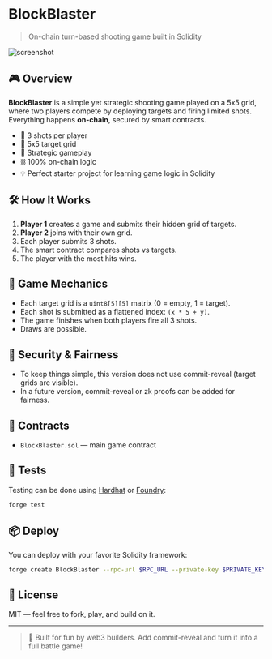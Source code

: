 # BlockBlaster

> On-chain turn-based shooting game built in Solidity

![screenshot](https://dummyimage.com/600x200/000/fff&text=BlockBlaster+on-chain+game)

## 🎮 Overview
**BlockBlaster** is a simple yet strategic shooting game played on a 5x5 grid, where two players compete by deploying targets and firing limited shots. Everything happens **on-chain**, secured by smart contracts.

- 🔫 3 shots per player  
- 🎯 5x5 target grid   
- 🧠 Strategic gameplay   
- ⛓️ 100% on-chain logic     
- 💡 Perfect starter project for learning game logic in Solidity  

## 🛠️ How It Works  
1. **Player 1** creates a game and submits their hidden grid of targets.
2. **Player 2** joins with their own grid.  
3. Each player submits 3 shots.
4. The smart contract compares shots vs targets.
5. The player with the most hits wins.

## 🧱 Game Mechanics
- Each target grid is a `uint8[5][5]` matrix (0 = empty, 1 = target).
- Each shot is submitted as a flattened index: `(x * 5 + y)`.
- The game finishes when both players fire all 3 shots.
- Draws are possible.

## 🔐 Security & Fairness
- To keep things simple, this version does not use commit-reveal (target grids are visible).
- In a future version, commit-reveal or zk proofs can be added for fairness.

## 📄 Contracts
- `BlockBlaster.sol` — main game contract

## 🧪 Tests
Testing can be done using [Hardhat](https://hardhat.org/) or [Foundry](https://book.getfoundry.sh/):

```bash
forge test
```

## 📦 Deploy
You can deploy with your favorite Solidity framework:

```bash
forge create BlockBlaster --rpc-url $RPC_URL --private-key $PRIVATE_KEY
```

## 📘 License
MIT — feel free to fork, play, and build on it.

---

> 💬 Built for fun by web3 builders. Add commit-reveal and turn it into a full battle game!
